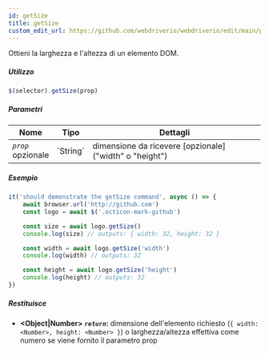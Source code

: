 ```yaml
---
id: getSize
title: getSize
custom_edit_url: https://github.com/webdriverio/webdriverio/edit/main/packages/webdriverio/src/commands/element/getSize.ts
---
```


Ottieni la larghezza e l'altezza di un elemento DOM.

##### Utilizzo

```js
$(selector).getSize(prop)
```

##### Parametri

<table>
  <thead>
    <tr>
      <th>Nome</th><th>Tipo</th><th>Dettagli</th>
    </tr>
  </thead>
  <tbody>
    <tr>
      <td><code><var>prop</var></code><br /><span className="label labelWarning">opzionale</span></td>
      <td>`String`</td>
      <td>dimensione da ricevere [opzionale] ("width" o "height")</td>
    </tr>
  </tbody>
</table>

##### Esempio

```js title="getSize.js"
it('should demonstrate the getSize command', async () => {
    await browser.url('http://github.com')
    const logo = await $('.octicon-mark-github')

    const size = await logo.getSize()
    console.log(size) // outputs: { width: 32, height: 32 }

    const width = await logo.getSize('width')
    console.log(width) // outputs: 32

    const height = await logo.getSize('height')
    console.log(height) // outputs: 32
})
```

##### Restituisce

- **&lt;Object|Number&gt;**
            **<code><var>return</var></code>:**     dimensione dell'elemento richiesto (`{ width: <Number>, height: <Number> }`) o larghezza/altezza effettiva come numero se viene fornito il parametro prop